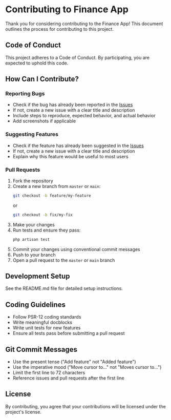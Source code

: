 # Contributing to Finance App

Thank you for considering contributing to the Finance App! This document outlines the process for contributing to this project.

## Code of Conduct

This project adheres to a Code of Conduct. By participating, you are expected to uphold this code.

## How Can I Contribute?

### Reporting Bugs

- Check if the bug has already been reported in the [Issues](https://github.com/dodwmd/finance-app/issues)
- If not, create a new issue with a clear title and description
- Include steps to reproduce, expected behavior, and actual behavior
- Add screenshots if applicable

### Suggesting Features

- Check if the feature has already been suggested in the [Issues](https://github.com/dodwmd/finance-app/issues)
- If not, create a new issue with a clear title and description
- Explain why this feature would be useful to most users

### Pull Requests

1. Fork the repository
2. Create a new branch from `master` or `main`:
   ```bash
   git checkout -b feature/my-feature
   ```
   or
   ```bash
   git checkout -b fix/my-fix
   ```
3. Make your changes
4. Run tests and ensure they pass:
   ```bash
   php artisan test
   ```
5. Commit your changes using conventional commit messages
6. Push to your branch
7. Open a pull request to the `master` or `main` branch

## Development Setup

See the README.md file for detailed setup instructions.

## Coding Guidelines

- Follow PSR-12 coding standards
- Write meaningful docblocks
- Write unit tests for new features
- Ensure all tests pass before submitting a pull request

## Git Commit Messages

- Use the present tense ("Add feature" not "Added feature")
- Use the imperative mood ("Move cursor to..." not "Moves cursor to...")
- Limit the first line to 72 characters
- Reference issues and pull requests after the first line

## License

By contributing, you agree that your contributions will be licensed under the project's license.
